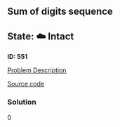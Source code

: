 ## Sum of digits sequence

## State: :cloud: **Intact**

**ID: 551**

[Problem Description](https://projecteuler.net/problem=551)

[Source code](main.cpp)

### Solution
0